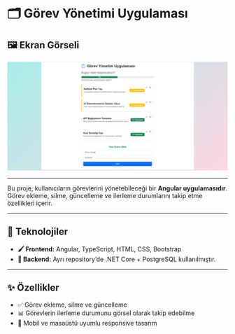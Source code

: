 # 🗂️ Görev Yönetimi Uygulaması

## 🖼️ Ekran Görseli

![Görev Yönetimi](./gorevyonetimi.png)

---

Bu proje, kullanıcıların görevlerini yönetebileceği bir **Angular uygulamasıdır**.  
Görev ekleme, silme, güncelleme ve ilerleme durumlarını takip etme özellikleri içerir.

---

## 🔧 Teknolojiler

- **🖌️ Frontend:** Angular, TypeScript, HTML, CSS, Bootstrap  
- **💾 Backend:** Ayrı repository’de .NET Core + PostgreSQL kullanılmıştır.  

---

## ✨ Özellikler

- ✅ Görev ekleme, silme ve güncelleme  
- 📊 Görevlerin ilerleme durumunu görsel olarak takip edebilme  
- 📱 Mobil ve masaüstü uyumlu responsive tasarım  
